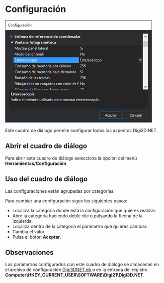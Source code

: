 # Configuración

![Cuadro de di&#xE1;logo Configuraci&#xF3;n](../../../../../.gitbook/assets/cuadrodialogoconfiguracion.png)

Este cuadro de diálogo permite configurar todos los aspectos Digi3D.NET.

## Abrir el cuadro de diálogo

Para abrir este cuadro de diálogo selecciona la opción del menú **Herramientas/Configuración**.

## Uso del cuadro de diálogo

Las configuraciones están agrupadas por categorías. 

Para cambiar una configuración sigue los siguientes pasos:

* Localiza la categoría donde está la configuración que quieres realizar.
* Abre la categoría haciendo doble clic o pulsando la flecha de la izquierda.
* Localiza dentro de la categoría el parámetro que quieres cambiar.
* Cambia el valor.
* Pulsa el botón **Aceptar**.

## Observaciones

Los parámetros configurados con este cuadro de diálogo se almacenan en el archivo de configuración [Digi3DNET.db](../../archivos/archivo-de-configuracion-digi3dnet.db.md) o en la entrada del registro **Computer\HKEY\_CURRENT\_USER\SOFTWARE\Digi21\Digi3D.NET**.










